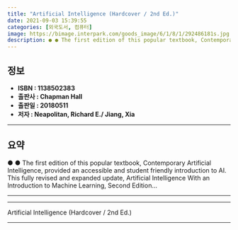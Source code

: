 ```yaml
---
title: "Artificial Intelligence (Hardcover / 2nd Ed.)"
date: 2021-09-03 15:39:55
categories: [외국도서, 컴퓨터]
image: https://bimage.interpark.com/goods_image/6/1/8/1/292486181s.jpg
description: ● ● The first edition of this popular textbook, Contemporary Artificial Intelligence, provided an accessible and student friendly introduction to AI. This ful
---
```


## **정보**

- **ISBN : 1138502383**
- **출판사 : Chapman   Hall**
- **출판일 : 20180511**
- **저자 : Neapolitan, Richard E./ Jiang, Xia**

------



## **요약**

●  ●  The first edition of this popular textbook, Contemporary Artificial Intelligence, provided an accessible and student friendly introduction to AI. This fully revised and expanded update, Artificial Intelligence With an Introduction to Machine Learning, Second Edition... 

------



------


Artificial Intelligence (Hardcover / 2nd Ed.) 

------


